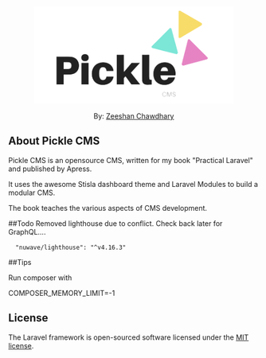<p align="center"><img src="public/img/logo.png" width="400"></p>

<p align="center">By: 
<a href="https://linkedin.com/in/imzeeshan">Zeeshan Chawdhary</a>
</p>


## About Pickle CMS

Pickle CMS is an opensource CMS, written for my book "Practical Laravel" and published by Apress. 

It uses the awesome Stisla dashboard theme and Laravel Modules to build a modular CMS. 

The book teaches the various aspects of CMS development.

##Todo
Removed lighthouse due to conflict. Check back later for GraphQL....

      "nuwave/lighthouse": "^v4.16.3"

##Tips 

Run composer with 

COMPOSER_MEMORY_LIMIT=-1
      
## License

The Laravel framework is open-sourced software licensed under the [MIT license](https://opensource.org/licenses/MIT).
